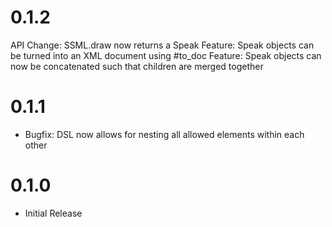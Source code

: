 # 0.1.2
  API Change: SSML.draw now returns a Speak
  Feature: Speak objects can be turned into an XML document using #to_doc
  Feature: Speak objects can now be concatenated such that children are merged together

# 0.1.1
  * Bugfix: DSL now allows for nesting all allowed elements within each other

# 0.1.0
  * Initial Release
